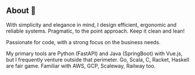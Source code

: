## About 👋

With simplicity and elegance in mind, I design efficient, ergonomic and reliable systems. Pragmatic, to the point approach. Keep it clean and lean!

Passionate for code, with a strong focus on the business needs.

My primary tools are Python (FastAPI) and Java (SpringBoot) with Vue.js, but I frequently venture outside that perimeter. Go, Scala, C, Racket, Haskell are fair game. Familiar with AWS, GCP, Scaleway, Railway too.
